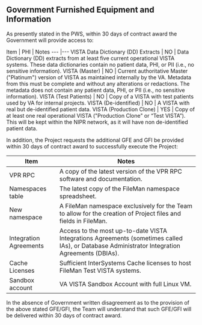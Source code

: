 ## Government Furnished Equipment and Information

As presently stated in the PWS, within 30 days of contract award the Government will provide access to:

Item | PHI | Notes
--- |---
VISTA Data Dictionary (DD) Extracts  | NO | Data Dictionary (DD) extracts from at least five current operational VISTA systems. These data dictionaries contain no patient data, PHI, or PII (i.e., no sensitive information).
VISTA (Master) | NO | Current authoritative Master ("Platinum") version of VISTA as maintained internally by the VA. Metadata from this must be complete and without any alterations or redactions. The metadata does not contain any patient data, PHI, or PII (i.e., no sensitive information).
VISTA (Test Patients) | NO | Copy of a VISTA with test patients used by VA for internal projects.
VISTA (De-identified) | NO | A VISTA with real but de-identified patient data. 
VISTA (Production Clone) | YES | Copy of at least one real operational VISTA ("Production Clone" or “Test VISTA”). This will be kept within the NIPR network, as it will have non de-identified patient data.


In addition, the Project requests the additional GFE and GFI be provided within 30 days of contract award to successfully execute the Project:

Item | Notes
---- | ----
VPR RPC | A copy of the latest version of the VPR RPC software and documentation.
Namespaces table | The latest copy of the FileMan namespace spreadsheet.
New namespace | A FileMan namespace exclusively for the Team to allow for the creation of Project files and fields in FileMan.
Integration Agreements | Access to the most up-to-date VISTA Integrations Agreements (sometimes called IAs), or Database Administrator Integration Agreements (DBIAs).
Cache Licenses | Sufficient InterSystems Cache licenses to host FileMan Test VISTA systems.
Sandbox account | VA VISTA Sandbox Account with full Linux VM.

In the absence of Government written disagreement as to the provision of the above stated GFE/GFI, the Team will understand that such GFE/GFI will be delivered within 30 days of contract award.
